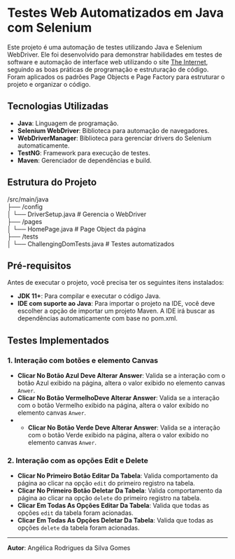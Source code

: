 # Testes Web Automatizados em Java com Selenium

Este projeto é uma automação de testes utilizando Java e Selenium WebDriver. Ele foi desenvolvido para demonstrar habilidades em testes de software e automação de interface web utilizando o site [The Internet](https://the-internet.herokuapp.com/challenging_dom), seguindo as boas práticas de programação e estruturação de código. Foram aplicados os padrões Page Objects e Page Factory para estruturar o projeto e organizar o código.

## Tecnologias Utilizadas

- **Java**: Linguagem de programação.
- **Selenium WebDriver**: Biblioteca para automação de navegadores.
- **WebDriverManager**: Biblioteca para gerenciar drivers do Selenium automaticamente.
- **TestNG**: Framework para execução de testes.
- **Maven**: Gerenciador de dependências e build.

## Estrutura do Projeto

/src/main/java </br>
├── /config </br>
│ └── DriverSetup.java # Gerencia o WebDriver </br>
├── /pages </br>
│ └── HomePage.java # Page Object da página </br>
├── /tests </br>
│ └──  ChallengingDomTests.java # Testes automatizados </br>

## Pré-requisitos

Antes de executar o projeto, você precisa ter os seguintes itens instalados:

-   **JDK 11+**: Para compilar e executar o código Java.
-   **IDE com suporte ao Java**: Para importar o projeto na IDE, você deve escolher a opção de importar um projeto Maven. A IDE irá buscar as dependências automaticamente com base no pom.xml.

## Testes Implementados

### 1. Interação com botões e elemento Canvas

-   **Clicar No Botão Azul Deve Alterar Answer**: Valida se a interação com o botão Azul exibido na página, altera o valor exibido no elemento canvas `Anwer`.
-   **Clicar No Botão VermelhoDeve Alterar Answer**: Valida se a interação com o botão Vermelho exibido na página, altera o valor exibido no elemento canvas `Anwer`.
- -   **Clicar No Botão Verde Deve Alterar Answer**: Valida se a interação com o botão Verde exibido na página, altera o valor exibido no elemento canvas `Anwer`.

### 2. Interação com as opções Edit e Delete

-   **Clicar No Primeiro Botão Editar Da Tabela**: Valida comportamento da página ao clicar na opção `edit` do primeiro registro na tabela.
-   **Clicar No Primeiro Botão Deletar Da Tabela**: Valida comportamento da página ao clicar na opção `delete` do primeiro registro na tabela.
-   **Clicar Em Todas As Opções Editar Da Tabela**: Valida que todas as opções `edit` da tabela foram acionadas.
-   **Clicar Em Todas As Opções Deletar Da Tabela**: Valida que todas as opções `delete` da tabela foram acionadas.

----------

**Autor**: Angélica Rodrigues da Silva Gomes